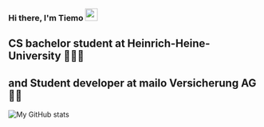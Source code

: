 ### Hi there, I'm Tiemo <img src="https://media.giphy.com/media/hvRJCLFzcasrR4ia7z/giphy.gif" width="25px">

## CS bachelor student at Heinrich-Heine-University 👨🏼‍🎓
## and Student developer at mailo Versicherung AG 👨‍💻

![My GitHub stats](https://github-readme-stats.vercel.app/api?username=tiemotm&count_private=true&show_icons=true&theme=buefy)
